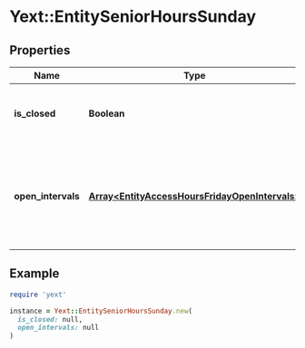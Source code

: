 # Yext::EntitySeniorHoursSunday

## Properties

| Name | Type | Description | Notes |
| ---- | ---- | ----------- | ----- |
| **is_closed** | **Boolean** | Indicates if the senior hours are \&quot;closed\&quot; on Sunday.  Filtering Type: &#x60;boolean&#x60; | [optional] |
| **open_intervals** | [**Array&lt;EntityAccessHoursFridayOpenIntervals&gt;**](EntityAccessHoursFridayOpenIntervals.md) | Contains the time intervals for the Entity&#39;s senior hours on Sunday. Note that if isClosed is set to true, \&quot;openIntervals\&quot; cannot be provided in an update.  Filtering Type: &#x60;list of object&#x60; | [optional] |

## Example

```ruby
require 'yext'

instance = Yext::EntitySeniorHoursSunday.new(
  is_closed: null,
  open_intervals: null
)
```


